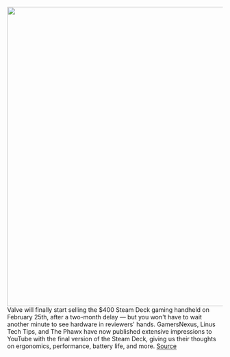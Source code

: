 <img src='https://cdn.vox-cdn.com/thumbor/haglBHGz2cjszvzK65GRWC37UDU=/0x0:3684x2687/1200x800/filters:focal(1548x1050:2136x1638)/cdn.vox-cdn.com/uploads/chorus_image/image/70481619/Steam_Deck_case.0.jpg' width='700px' /><br/>
Valve will finally start selling the $400 Steam Deck gaming handheld on February 25th, after a two-month delay — but you won't have to wait another minute to see hardware in reviewers' hands. GamersNexus, Linus Tech Tips, and The Phawx have now published extensive impressions to YouTube with the final version of the Steam Deck, giving us their thoughts on ergonomics, performance, battery life, and more.
<a href='https://www.theverge.com/2022/2/7/22921979/valve-steam-deck-early-reviews-handheld-gaming-pc'> Source <a/>